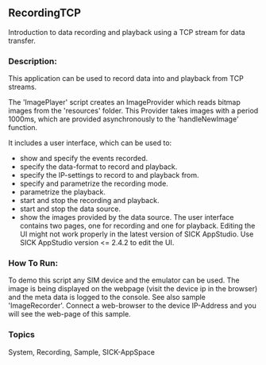 ## RecordingTCP
Introduction to data recording and playback using a TCP stream for data transfer.

### Description:
This application can be used to record data into and playback from TCP streams.

The 'ImagePlayer' script creates an ImageProvider which reads bitmap images from the 'resources' 
folder. This Provider takes images with a period 1000ms, which are provided 
asynchronously to the 'handleNewImage' function.

It includes a user interface, which can be used to:
- show and specify the events recorded.
- specify the data-format to record and playback.
- specify the IP-settings to record to and playback from.
- specify and parametrize the recording mode.
- parametrize the playback.
- start and stop the recording and playback.
- start and stop the data source.
- show the images provided by the data source.
The user interface contains two pages, one for recording and one for playback.
Editing the UI might not work properly in the latest version of SICK AppStudio. 
Use SICK AppStudio version <= 2.4.2 to edit the UI.

### How To Run:
To demo this script any SIM device and the emulator can be used.
The image is being displayed on the webpage (visit the device ip in the browser) and the meta data is logged to the console.
See also sample 'ImageRecorder'.
Connect a web-browser to the device IP-Address and you will see the web-page of this sample.

### Topics
System, Recording, Sample, SICK-AppSpace
